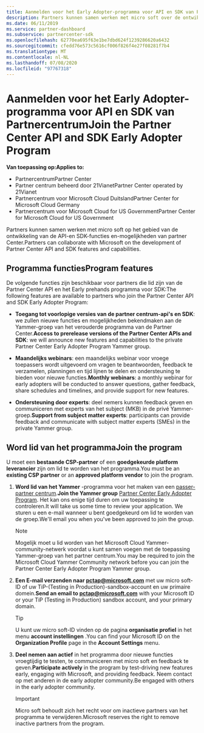 ```yaml
---
title: Aanmelden voor het Early Adopter-programma voor API en SDK van Partnercentrum
description: Partners kunnen samen werken met micro soft over de ontwikkeling van de functies en mogelijkheden van de partner.
ms.date: 06/11/2019
ms.service: partner-dashboard
ms.subservice: partnercenter-sdk
ms.openlocfilehash: 62770ea695f63e1be7dbd624f1239286620a6432
ms.sourcegitcommit: cfedd76e573c5616cf006f826f4e27f08281f7b4
ms.translationtype: MT
ms.contentlocale: nl-NL
ms.lasthandoff: 07/08/2020
ms.locfileid: "97767318"
---
```

# <a name="join-the-partner-center-api-and-sdk-early-adopter-program"></a><span data-ttu-id="f4796-103">Aanmelden voor het Early Adopter-programma voor API en SDK van Partnercentrum</span><span class="sxs-lookup"><span data-stu-id="f4796-103">Join the Partner Center API and SDK Early Adopter Program</span></span>

<span data-ttu-id="f4796-104">**Van toepassing op:**</span><span class="sxs-lookup"><span data-stu-id="f4796-104">**Applies to:**</span></span>

- <span data-ttu-id="f4796-105">Partnercentrum</span><span class="sxs-lookup"><span data-stu-id="f4796-105">Partner Center</span></span>
- <span data-ttu-id="f4796-106">Partner centrum beheerd door 21Vianet</span><span class="sxs-lookup"><span data-stu-id="f4796-106">Partner Center operated by 21Vianet</span></span>
- <span data-ttu-id="f4796-107">Partnercentrum voor Microsoft Cloud Duitsland</span><span class="sxs-lookup"><span data-stu-id="f4796-107">Partner Center for Microsoft Cloud Germany</span></span>
- <span data-ttu-id="f4796-108">Partnercentrum voor Microsoft Cloud for US Government</span><span class="sxs-lookup"><span data-stu-id="f4796-108">Partner Center for Microsoft Cloud for US Government</span></span>

<span data-ttu-id="f4796-109">Partners kunnen samen werken met micro soft op het gebied van de ontwikkeling van de API-en SDK-functies en-mogelijkheden van partner Center.</span><span class="sxs-lookup"><span data-stu-id="f4796-109">Partners can collaborate with Microsoft on the development of Partner Center API and SDK features and capabilities.</span></span>

## <a name="program-features"></a><span data-ttu-id="f4796-110">Programma functies</span><span class="sxs-lookup"><span data-stu-id="f4796-110">Program features</span></span>

<span data-ttu-id="f4796-111">De volgende functies zijn beschikbaar voor partners die lid zijn van de Partner Center API en het Early prehands programma voor SDK:</span><span class="sxs-lookup"><span data-stu-id="f4796-111">The following features are available to partners who join the Partner Center API and SDK Early Adopter Program:</span></span>

- <span data-ttu-id="f4796-112">**Toegang tot voorlopige versies van de partner centrum-api's en SDK**: we zullen nieuwe functies en mogelijkheden bekendmaken aan de Yammer-groep van het verouderde programma van de Partner Center.</span><span class="sxs-lookup"><span data-stu-id="f4796-112">**Access to prerelease versions of the Partner Center APIs and SDK**: we will announce new features and capabilities to the private Partner Center Early Adopter Program Yammer group.</span></span>

- <span data-ttu-id="f4796-113">**Maandelijks webinars**: een maandelijks webinar voor vroege toepassers wordt uitgevoerd om vragen te beantwoorden, feedback te verzamelen, planningen en tijd lijnen te delen en ondersteuning te bieden voor nieuwe functies.</span><span class="sxs-lookup"><span data-stu-id="f4796-113">**Monthly webinars**: a monthly webinar for early adopters will be conducted to answer questions, gather feedback, share schedules and timelines, and provide support for new features.</span></span>

- <span data-ttu-id="f4796-114">**Ondersteuning door experts**: deel nemers kunnen feedback geven en communiceren met experts van het subject (MKB) in de privé Yammer-groep.</span><span class="sxs-lookup"><span data-stu-id="f4796-114">**Support from subject matter experts**: participants can provide feedback and communicate with subject matter experts (SMEs) in the private Yammer group.</span></span>

## <a name="join-the-program"></a><span data-ttu-id="f4796-115">Word lid van het programma</span><span class="sxs-lookup"><span data-stu-id="f4796-115">Join the program</span></span>

<span data-ttu-id="f4796-116">U moet een **bestaande CSP-partner** of een **goedgekeurde platform leverancier** zijn om lid te worden van het programma.</span><span class="sxs-lookup"><span data-stu-id="f4796-116">You must be an **existing CSP partner** or an **approved platform vendor** to join the program.</span></span>

1. <span data-ttu-id="f4796-117">**Word lid van het Yammer** -programma voor het maken van een [passer-partner centrum](https://www.yammer.com/cloudpartnercommunity/#/threads/inGroup?type=in_group&feedId=5944712&view=all).</span><span class="sxs-lookup"><span data-stu-id="f4796-117">**Join the Yammer group** [Partner Center Early Adopter Program](https://www.yammer.com/cloudpartnercommunity/#/threads/inGroup?type=in_group&feedId=5944712&view=all).</span></span> <span data-ttu-id="f4796-118">Het kan ons enige tijd duren om uw toepassing te controleren.</span><span class="sxs-lookup"><span data-stu-id="f4796-118">It will take us some time to review your application.</span></span> <span data-ttu-id="f4796-119">We sturen u een e-mail wanneer u bent goedgekeurd om lid te worden van de groep.</span><span class="sxs-lookup"><span data-stu-id="f4796-119">We'll email you when you've been approved to join the group.</span></span>

   > [!NOTE]
   > <span data-ttu-id="f4796-120">Mogelijk moet u lid worden van het Microsoft Cloud Yammer-community-netwerk voordat u kunt samen voegen met de toepassing Yammer-groep van het partner centrum.</span><span class="sxs-lookup"><span data-stu-id="f4796-120">You may be required to join the Microsoft Cloud Yammer Community network before you can join the Partner Center Early Adopter Program Yammer group.</span></span>

2. <span data-ttu-id="f4796-121">**Een E-mail verzenden naar [pctap@microsoft.com](mailto:pctap@microsoft.com)** met uw micro soft-ID of uw TiP-(Testing in Production)-sandbox-account en uw primaire domein.</span><span class="sxs-lookup"><span data-stu-id="f4796-121">**Send an email to [pctap@microsoft.com](mailto:pctap@microsoft.com)** with your Microsoft ID or your TiP (Testing in Production) sandbox account, and your primary domain.</span></span>

   > [!TIP]
   > <span data-ttu-id="f4796-122">U kunt uw micro soft-ID vinden op de pagina **organisatie profiel** in het menu **account instellingen** .</span><span class="sxs-lookup"><span data-stu-id="f4796-122">You can find your Microsoft ID on the **Organization Profile** page in the **Account Settings** menu.</span></span>

3. <span data-ttu-id="f4796-123">**Deel nemen aan actief** in het programma door nieuwe functies vroegtijdig te testen, te communiceren met micro soft en feedback te geven.</span><span class="sxs-lookup"><span data-stu-id="f4796-123">**Participate actively** in the program by test-driving new features early, engaging with Microsoft, and providing feedback.</span></span> <span data-ttu-id="f4796-124">Neem contact op met anderen in de early adopter community.</span><span class="sxs-lookup"><span data-stu-id="f4796-124">Be engaged with others in the early adopter community.</span></span>

   > [!IMPORTANT]
   > <span data-ttu-id="f4796-125">Micro soft behoudt zich het recht voor om inactieve partners van het programma te verwijderen.</span><span class="sxs-lookup"><span data-stu-id="f4796-125">Microsoft reserves the right to remove inactive partners from the program.</span></span>
